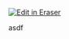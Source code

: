 <p><a target="_blank" href="https://eraser-qa.web.app/workspace/hTSNnw807ekdFCPyrGIZ" id="edit-in-eraser-github-link"><img alt="Edit in Eraser" src="https://firebasestorage.googleapis.com/v0/b/second-petal-295822.appspot.com/o/images%2Fgithub%2FOpen%20in%20Eraser.svg?alt=media&amp;token=968381c8-a7e7-472a-8ed6-4a6626da5501"></a></p>

asdf


<!--- Eraser file: https://eraser-qa.web.app/workspace/hTSNnw807ekdFCPyrGIZ --->